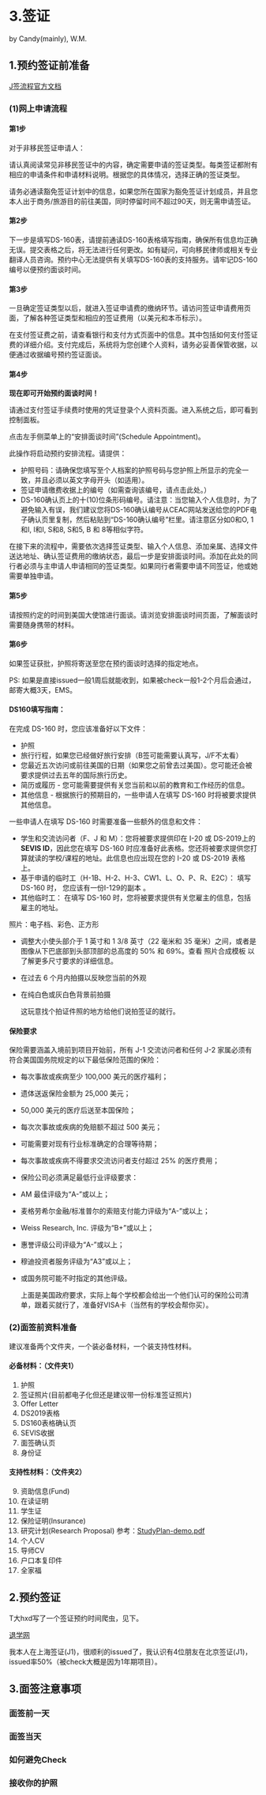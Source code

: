 # 3.签证

  by Candy(mainly), W.M.

## 1.预约签证前准备

[J签流程官方文档](https://www.ustraveldocs.com/cn_zh/cn-niv-typej.asp)

### (1)网上申请流程

#### 第1步

对于非移民签证申请人：

请认真阅读常见非移民签证中的内容，确定需要申请的签证类型。每类签证都附有相应的申请条件和申请材料说明。根据您的具体情况，选择正确的签证类型。

请务必通读豁免签证计划中的信息，如果您所在国家为豁免签证计划成员，并且您本人出于商务/旅游目的前往美国，同时停留时间不超过90天，则无需申请签证。

#### 第2步

下一步是填写DS-160表，请提前通读DS-160表格填写指南，确保所有信息均正确无误。提交表格之后，将无法进行任何更改。如有疑问，可向移民律师或相关专业翻译人员咨询。预约中心无法提供有关填写DS-160表的支持服务。请牢记DS-160编号以便预约面谈时间。

#### 第3步

一旦确定签证类型以后，就进入签证申请费的缴纳环节。请访问签证申请费用页面，了解各种签证类型和相应的签证费用（以美元和本币标示）。

在支付签证费之前，请查看银行和支付方式页面中的信息。其中包括如何支付签证费的详细介绍。支付完成后，系统将为您创建个人资料，请务必妥善保管收据，以便通过收据编号预约签证面谈。

#### 第4步

**现在即可开始预约面谈时间！**

请通过支付签证手续费时使用的凭证登录个人资料页面。进入系统之后，即可看到控制面板。

点击左手侧菜单上的“安排面谈时间”(Schedule Appointment)。

此操作将启动预约安排流程。请提供：

+ 护照号码：请确保您填写至个人档案的护照号码与您护照上所显示的完全一致，并且必须以英文字母开头（如适用）。
+ 签证申请缴费收据上的编号（如需查询该编号，请点击此处。）
+ DS-160确认页上的十(10)位条形码编号。请注意：当您输入个人信息时，为了避免输入有误，我们建议您将DS-160确认编号从CEAC网站发送给您的PDF电子确认页里复制，然后粘贴到“DS-160确认编号”栏里。请注意区分如0和O, 1 和I, l和I, S和8, S和5, B 和 8等相似字符。

在接下来的流程中，需要依次选择签证类型、输入个人信息、添加亲属、选择文件送达地址、确认签证费用的缴纳状态，最后一步是安排面谈时间。添加在此处的同行者必须与主申请人申请相同的签证类型。如果同行者需要申请不同签证，他或她需要单独申请。

#### 第5步

请按照约定的时间到美国大使馆进行面谈。请浏览安排面谈时间页面，了解面谈时需要随身携带的材料。

#### 第6步

如果签证获批，护照将寄送至您在预约面谈时选择的指定地点。

  PS: 如果是直接issued一般1周后就能收到，如果被check一般1-2个月后会通过，邮寄大概3天，EMS。

#### DS160填写指南：

在完成 DS-160 时，您应该准备好以下文件：

+ 护照
+ 旅行行程，如果您已经做好旅行安排（B签可能需要认真写，J/F不太看）
+ 您最近五次访问或前往美国的日期（如果您之前曾去过美国）。您可能还会被要求提供过去五年的国际旅行历史。 
+ 简历或履历 - 您可能需要提供有关您当前和以前的教育和工作经历的信息。 
+ 其他信息 - 根据旅行的预期目的，一些申请人在填写 DS-160 时将被要求提供其他信息。

一些申请人在填写 DS-160 时需要准备一些额外的信息和文件：

+ 学生和交流访问者（F、J 和 M）：您将被要求提供印在 I-20 或 DS-2019上的 **SEVIS ID**，因此您在填写 DS-160 时应准备好此表格。您还将被要求提供您打算就读的学校/课程的地址。此信息也应出现在您的 I-20 或 DS-2019 表格上。 
+ 基于申请的临时工（H-1B、H-2、H-3、CW1、L、O、P、R、E2C）： 填写 DS-160 时， 您应该有一份I-129的副本 。 
+	其他临时工： 在填写 DS-160 时，您将被要求提供有关您雇主的信息，包括雇主的地址。

照片：电子档、彩色、正方形

+ 调整大小使头部介于 1 英寸和 1 3/8 英寸（22 毫米和 35 毫米）之间，或者是图像从下巴底部到头部顶部的总高度的 50% 和 69%。查看 照片合成模板 以了解更多尺寸要求的详细信息。
+ 在过去 6 个月内拍摄以反映您当前的外观
+ 在纯白色或灰白色背景前拍摄

  这玩意找个拍证件照的地方给他们说拍签证的就行。

#### 保险要求

保险需要涵盖入境前到项目开始前，所有 J-1 交流访问者和任何 J-2 家属必须有符合美国国务院规定的以下最低保险范围的保险： 

+ 每次事故或疾病至少 100,000 美元的医疗福利；
+ 遗体送返保险金额为 25,000 美元；
+ 50,000 美元的医疗后送至本国保险；
+ 每次次事故或疾病的免赔额不超过 500 美元；
+ 可能需要对现有行业标准确定的合理等待期；
+ 每次事故或疾病不得要求交流访问者支付超过 25% 的医疗费用；
+ 保险公司必须满足最低行业评级要求：
+ AM 最佳评级为“A-”或以上；
+ 麦格劳希尔金融/标准普尔的索赔支付能力评级为“A-”或以上；
+ Weiss Research, Inc. 评级为“B+”或以上；
+ 惠誉评级公司评级为“A-”或以上；
+ 穆迪投资者服务评级为“A3”或以上；
+ 或国务院可能不时指定的其他评级。

  上面是美国政府要求，实际上每个学校都会给出一个他们认可的保险公司清单，跟着买就行了，准备好VISA卡（当然有的学校会帮你买）。


### (2)面签前资料准备

建议准备两个文件夹，一个装必备材料，一个装支持性材料。

#### 必备材料：（文件夹1）

1.	护照
2.	签证照片(目前都电子化但还是建议带一份标准签证照片)
3.	Offer Letter
4.	DS2019表格
5.	DS160表格确认页
6.	SEVIS收据
7.	面签确认页
8.	身份证

#### 支持性材料：（文件夹2）

9.	资助信息(Fund)
10.	在读证明
11.	学生证
12.	保险证明(Insurance)
13.	研究计划(Research Proposal) 参考：[StudyPlan-demo.pdf](./src/StudyPlan-demo.pdf)
14.	个人CV
15.	导师CV
16.	户口本复印件
17.	全家福


## 2.预约签证

T大hxd写了一个签证预约时间爬虫，见下。

[退学网](https://tuixue.online/visa/)

我本人在上海签证(J1)，很顺利的issued了，我认识有4位朋友在北京签证(J1)，issued率50%（被check大概是因为1年期项目）。

## 3.面签注意事项

### 面签前一天

### 面签当天

### 如何避免Check

### 接收你的护照
